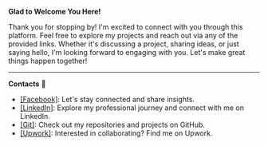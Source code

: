  **Glad to Welcome You Here!**

Thank you for stopping by! I'm excited to connect with you through this platform. Feel free to explore my projects and reach out via any of the provided links. Whether it's discussing a project, sharing ideas, or just saying hello, I'm looking forward to engaging with you. Let's make great things happen together!

----------------------------------------

 **Contacts** :eyes:
  + [[Facebook]](https://www.facebook.com/konstantin.chalets/): Let's stay connected and share insights.
  + [[LinkedIn]](https://www.linkedin.com/in/kanstantsin-halets-b14878205/): Explore my professional journey and connect with me on LinkedIn.
  + [[Git]](https://github.com/bykota): Check out my repositories and projects on GitHub.
  + [[Upwork]](https://www.upwork.com/freelancers/~013f8d67d6a7865153): Interested in collaborating? Find me on Upwork.
